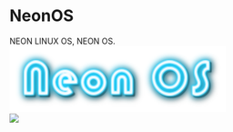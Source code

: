# NeonOS

NEON LINUX OS, NEON OS.<br>
<img src=pictures/logo.png><br>
<img src=pictures/screenshot1-1-2021.png>

